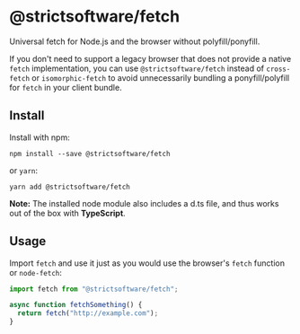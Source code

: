 # @strictsoftware/fetch

Universal fetch for Node.js and the browser without polyfill/ponyfill.

If you don't need to support a legacy browser that does not provide a native
`fetch` implementation, you can use `@strictsoftware/fetch` instead of
`cross-fetch` or `isomorphic-fetch` to avoid unnecessarily bundling a
ponyfill/polyfill for `fetch` in your client bundle.

## Install

Install with npm:

```
npm install --save @strictsoftware/fetch
```

or `yarn`:

```
yarn add @strictsoftware/fetch
```

**Note:** The installed node module also includes a d.ts file, and thus works
out of the box with **TypeScript**.

## Usage

Import `fetch` and use it just as you would use the browser's `fetch` function
or `node-fetch`:

```js
import fetch from "@strictsoftware/fetch";

async function fetchSomething() {
  return fetch("http://example.com");
}
```
